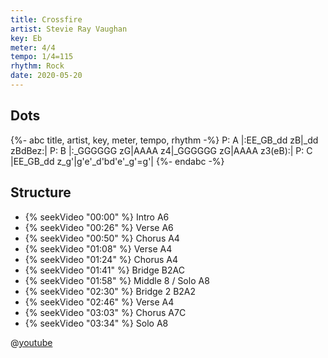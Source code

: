 ```yaml
---
title: Crossfire
artist: Stevie Ray Vaughan
key: Eb
meter: 4/4
tempo: 1/4=115
rhythm: Rock
date: 2020-05-20
---
```


## Dots

{%- abc title, artist, key, meter, tempo, rhythm -%}
P: A
|:EE_GB_dd zB|\_dd zBdBez:|
P: B
|:\_GGGGGG zG|AAAA z4|\_GGGGGG zG|AAAA z3(eB):|
P: C
|EE_GB_dd z_g'|g'e'\_d'bd'e'\_g'=g'|
{%- endabc -%}

## Structure

- {% seekVideo "00:00" %} Intro A6
- {% seekVideo "00:26" %} Verse A6
- {% seekVideo "00:50" %} Chorus A4
- {% seekVideo "01:08" %} Verse A4
- {% seekVideo "01:24" %} Chorus A4
- {% seekVideo "01:41" %} Bridge B2AC
- {% seekVideo "01:58" %} Middle 8 / Solo A8
- {% seekVideo "02:30" %} Bridge 2 B2A2
- {% seekVideo "02:46" %} Verse A4
- {% seekVideo "03:03" %} Chorus A7C
- {% seekVideo "03:34" %} Solo A8

@[youtube](ZPBRzwIjgv4)
